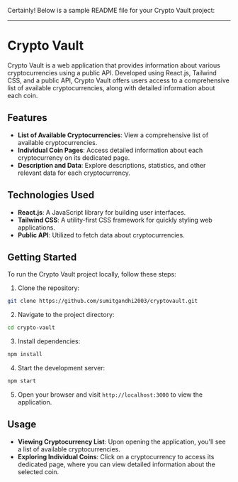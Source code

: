 Certainly! Below is a sample README file for your Crypto Vault project:

---

# Crypto Vault

Crypto Vault is a web application that provides information about various cryptocurrencies using a public API. Developed using React.js, Tailwind CSS, and a public API, Crypto Vault offers users access to a comprehensive list of available cryptocurrencies, along with detailed information about each coin.

## Features

- **List of Available Cryptocurrencies**: View a comprehensive list of available cryptocurrencies.
- **Individual Coin Pages**: Access detailed information about each cryptocurrency on its dedicated page.
- **Description and Data**: Explore descriptions, statistics, and other relevant data for each cryptocurrency.

## Technologies Used

- **React.js**: A JavaScript library for building user interfaces.
- **Tailwind CSS**: A utility-first CSS framework for quickly styling web applications.
- **Public API**: Utilized to fetch data about cryptocurrencies.

## Getting Started

To run the Crypto Vault project locally, follow these steps:

1. Clone the repository:

```bash
git clone https://github.com/sumitgandhi2003/cryptovault.git
```

2. Navigate to the project directory:

```bash
cd crypto-vault
```

3. Install dependencies:

```bash
npm install
```

4. Start the development server:

```bash
npm start
```

5. Open your browser and visit `http://localhost:3000` to view the application.

## Usage

- **Viewing Cryptocurrency List**: Upon opening the application, you'll see a list of available cryptocurrencies.
- **Exploring Individual Coins**: Click on a cryptocurrency to access its dedicated page, where you can view detailed information about the selected coin.




